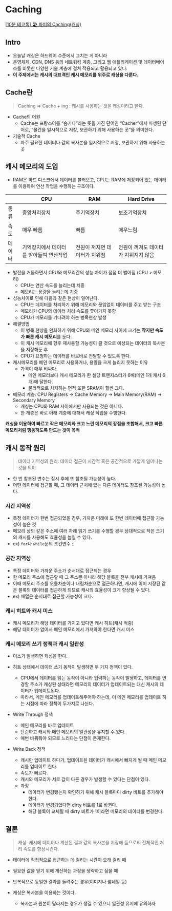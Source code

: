 # Caching

[[10분 테코톡] 🏖 파피의 Caching(캐싱)](https://www.youtube.com/watch?v=JBFT4KyEvoY&list=PLkfxusmKmLsMS8X3GACy77sAPpPYf8j2P&index=34&t=269s)

## Intro

- 오늘날 캐싱은 하드웨어 수준에서 그치는 게 아니라
- 운영체제, CDN, DNS 등의 네트워킹 계층, 그리고 웹 애플리케이션 및 데이터베이스를 비롯한 다양한 기술 계층에 걸쳐 적용되고 활용되고 있다.
- **이 주제에서는 캐시의 대표격인 캐시 메모리를 위주로 캐싱을 다룬다.**

## Cache란

> Caching ⇒ Cache + ing : 캐시를 사용하는 것을 캐싱이라고 한다.
> 
- Cache의 어원
    - Cache는 프랑스어롤 “숨기다”라는 뜻을 가진 단어인 “Cacher”에서 파생된 단어로, “물건을 일시적으로 저장, 보관하기 위해 사용하는 곳”을 의미한다.
- 기술적 Cache
    - 자주 필요한 데이터나 값의 복사본을 일시적으로 저장, 보관하기 위해 사용하는 곳

## 캐시 메모리의 도입

- RAM은 하드 디스크에서 데이터를 불러오고, CPU는 RAM에 저장되어 있는 데이터를 이용하여 연산 작업을 수행하는 구조이다.

|  | CPU | RAM | Hard Drive |
| --- | --- | --- | --- |
| 종류 | 중앙처리장치 | 주기억장치 | 보조기억장치 |
| 속도 | 매우 빠름 | 빠름 | 매우느림 |
| 데이터 | 기억장치에서 데이터를 받아들여 연산작업 | 전원이 꺼지면 데이터가 지워짐 | 전원이 꺼져도 데이터가 지워지지 않음 |
- 발전을 거듭하면서 CPU와 메모리간의 성능 차이가 점점 더 벌어짐 (CPU > 메모리)
    - CPU는 연산 속도를 늘리는데 치중
    - 메모리는 용량을 늘리는데 치중
- 성능차이로 인해 다음과 같은 현상이 일어난다.
    - CPU는 데이터를 처리하기 위해 메모리와 끊임없이 데이터를 주고 받는 구조
    - 메모리가 CPU의 데이터 처리 속도를 쫓아가지 못함
    - CPU가 메모리를 기다려야 하는 병목현상 발생
- 해결방법
    - 이 병목 현상을 완화하기 위해 CPU와 메인 메모리 사이에 크기는 **작지만 속도가 빠른 캐시 메모리**를 둔다.
    - 이 캐시 메모리에 향후 재사용할 가능성이 클 것으로 예상되는 데이터의 복사본을 저장해둔 후
    - CPU가 요청하는 데이터를 바로바로 전달할 수 있도록 한다.
- 캐시메모리를 메인 메모리로 사용하거나, 용량을 크게 늘리지 못하는 이유
    - 가격이 매우 비싸다.
        - 메인 메모리보다 캐시 메모리가 한 셀당 트랜지스터가 6배(메인 1개 캐시 6개)에 달한다.
        - 물리적으로 차지하는 면적 또한 SRAM이 훨씬 크다.
- 메모리 계층: CPU Registers → Cache Memory → Main Memory(RAM) → Secondary Memory
    - 캐싱는 CPU와 RAM 사이에서만 사용되는 것은 아니다.
    - 한 계층은 바로 아래 계층에 대해서 캐싱 작업을 수행한다.

**캐싱을 이용하여 빠르고 작은 메모리와 크고 느린 메모리의 장점을 조합해서, 크고 빠른 메모리처럼 행동하도록 만드는 것이 목적**

## 캐시 동작 원리

> 데이터 지역성의 원리: 데이터 접근이 시간적 혹은 공간적으로 가깝게 일어나는 것을 의미
> 
- 한 번 참조된 변수는 잠시 후에 또 참조될 가능성이 높다.
- 어떤 데이터에 접근할 때, 그 데이터 근처에 있는 다른 데이터도 참조될 가능성이 높다.

### 시간 지역성

- 특정 데이터가 한번 접근되었을 경우, 가까운 미래에 또 한번 데이터에 접근할 가능성이 높은 것
- 메모리 상의 같은 주소에 여러 차례 읽기 쓰기를 수행할 경우 상대적으로 작은 크기의 캐시를 사용해도 효율성을 높일 수 있다.
- ex) `for`나 `while`문의 조건변수 `i`

### 공간 지역성

- 특정 데이터와 가까운 주소가 순서대로 접근되는 경우
- 한 메모리 주소에 접근할 때 그 주소뿐 아니라 해당 블록을 전부 캐시에 가져옴
- 이때 메모리 주소를 오름차순이나 내림차순으로 접근하나면, 캐시에 이미 저장된 같은 블록의 데이터를 접근하게 되므로 캐시의 효율성이 크게 향상될 수 있다.
- ex) 배열은 순서대로 접근할 가능성이 크다.

### 캐시 히트와 캐시 미스

- 캐시 메모리가 해당 데이터를 가지고 있다면 캐시 히트(캐시 적중)
- 해당 데이터가 없어서 메인 메모리에서 가져와야 한다면 캐시 미스

### 캐시 메모리 쓰기 정책과 캐시 일관성

- 미스가 발생하면 캐싱을 한다.
- 히트 상태에서 데이터 쓰기 동작이 발생하면 두 가지 정책이 있다.
    - CPU에서 데이터를 읽는 동작이 아니라 입력하는 동작이 발생하고, 데이터를 변경할 주소가 캐싱된 상태라면 메모리의 데이터가 업데이트되는 대신 캐시의 데이터가 업데이트된다.
    - 따라서, 메인 메모리를 업데이트해주어야 하는데, 이 메인 메모리를 업데이트 하는 시점에 따라 정책이 두가지로 나뉜다.

- Write Through 정책
    - 메인 메모리를 바로 업데이트
    - 단순하고 캐시와 메인 메모리의 일관성을 유지할 수 있다.
    - 매번 바꿔줘야 되므로 느리다는 단점이 존재한다.
- Write Back 정책
    - 캐시만 업데이트 하다가, 업데이트된 데이터가 캐시에서 빠지게 될 때 메인 메모리를 업데이트 한다.
    - 속도가 빠르다.
    - 캐시와 메모리가 서로 값이 다른 경우가 발생할 수 있다는 단점이 있다.
    - 과정
        - 데이터가 변경됐는지 확인하기 위해 캐시 블록마다 dirty 비트를 추가해야 한다.
        - 데이터가 변경되었다면 dirty 비트를 1로 바뀐다.
        - 해당 블록이 교체될 때 dirty 비트가 1이라면 메모리의 데이터를 변경한다.

## 결론

> 캐싱: 캐시에 데이터나 계산된 결과 값의 복사본을 저장해 둠으로써 전체적인 처리 속도를 향상시킨다.
> 
- 데이터에 직접적으로 접근하는 데 걸리는 시간이 오래 걸리 때
- 필요한 값을 얻기 위해 계산하는 과정을 생략하고 싶을 때
- 반복적으로 동일한 결과를 돌려주는 경우(이미지나 썸네일 등)

- 캐싱은 복사본을 이용하는 것이다.
    - 복사본과 원본이 달라지는 경우가 생길 수 있으니 일관성 유지에 유의하자